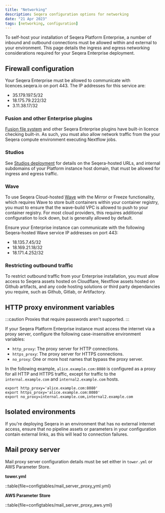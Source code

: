 ```yaml
---
title: "Networking"
description: Seqera configuration options for networking
date: "21 Apr 2023"
tags: [networking, configuration]
---
```


To self-host your installation of Seqera Platform Enterprise, a number of inbound and outbound connections must be allowed within and external to your environment. This page details the ingress and egress networking considerations required for your Seqera Enterprise deployment. 

## Firewall configuration

Your Seqera Enterprise must be allowed to communicate with licences.seqera.io on port 443. The IP addresses for this service are:
- 35.179.197.5/32
- 18.175.79.222/32
- 3.11.38.17/32

### Fusion and other Enterprise plugins

[Fusion file system](../../supported_software/fusion/overview.md) and other Seqera Enterprise plugins have built-in licence checking built-in. As such, you must also allow network traffic from the your Seqera compute environment executing Nextflow jobs. 

### Studios

See [Studios deployment](../studios.md) for details on the Seqera-hosted URLs, and internal subdomains of your Platform instance host domain, that must be allowed for ingress and egress traffic. 

### Wave

To use Seqera Cloud-hosted [Wave](https://docs.seqera.io/wave) with the Mirror or Freeze functionality, which requires Wave to store built containers within your container registry, you must to ensure that the wave-build VPC is allowed to push to your container registry. For most cloud providers, this requires additional configuration to lock down, but is generally allowed by default.

Ensure your Enterprise instance can communicate with the following Seqera-hosted Wave service IP addresses on port 443:

- 18.135.7.45/32
- 18.169.21.18/32
- 18.171.4.252/32

### Restricting outbound traffic

To restrict outbound traffic from your Enterprise installation, you must allow access to Seqera assets hosted on Cloudflare, Nextflow assets hosted on Github artifacts, and any code hosting solutions or third party dependancies you require, such as Github, Gitlab, or Artifactory.

## HTTP proxy environment variables

:::caution
Proxies that require passwords aren't supported.
:::

If your Seqera Platform Enterprise instance must access the internet via a proxy server, configure the following case-insensitive environment variables:

- `http_proxy`: The proxy server for HTTP connections.
- `https_proxy`: The proxy server for HTTPS connections.
- `no_proxy`: One or more host names that bypass the proxy server.

In the following example, `alice.example.com:8080` is configured as a proxy for all HTTP and HTTPS traffic, except for traffic to the `internal.example.com` and `internal2.example.com` hosts.

```env
export http_proxy='alice.example.com:8080'
export https_proxy='alice.example.com:8080'
export no_proxy=internal.example.com,internal2.example.com
```

## Isolated environments

If you're deploying Seqera in an environment that has no external internet access, ensure that no pipeline assets or parameters in your configuration contain external links, as this will lead to connection failures.

## Mail proxy server

Mail proxy server configuration details must be set either in `tower.yml` or AWS Parameter Store.

**tower.yml**

::table{file=configtables/mail_server_proxy_yml.yml}

**AWS Parameter Store**

::table{file=configtables/mail_server_proxy_aws.yml}
